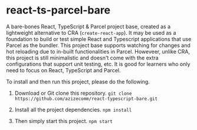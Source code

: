 # react-ts-parcel-bare
A bare-bones React, TypeScript &amp; Parcel project base, created as a lightweight alternative to CRA (`create-react-app`). It may be used as a foundation to build or test simple React and Typescript applications that use Parcel as the bundler. This project base supports watching for changes and hot reloading due to in-built functionalities in Parcel.  Howeveer, unlike CRA, this project is still minimalistic and doesn't come with the extra configurations that support unit testing, etc. It is good for learners who only need to focus on React, TypeScript and Parcel.

To install and then run this project, please do the following.

1. Download or Git clone this repository. `git clone https://github.com/azizecomm/react-typescript-bare.git`

3. Install all the project dependencies. `npm install`

4. Then simply start this project. `npm start`